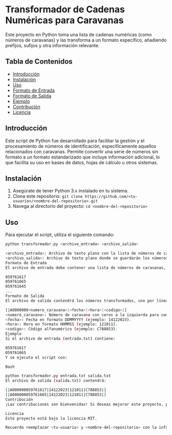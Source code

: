 # Transformador de Cadenas Numéricas para Caravanas

Este proyecto en Python toma una lista de cadenas numéricas (como números de caravanas) y las transforma a un formato específico, añadiendo prefijos, sufijos y otra información relevante.

## Tabla de Contenidos

*   [Introducción](#introducción)
*   [Instalación](#instalación)
*   [Uso](#uso)
*   [Formato de Entrada](#formato-de-entrada)
*   [Formato de Salida](#formato-de-salida)
*   [Ejemplo](#ejemplo)
*   [Contribución](#contribución)
*   [Licencia](#licencia)

## Introducción

Este script de Python fue desarrollado para facilitar la gestión y el procesamiento de números de identificación, específicamente aquellos relacionados con caravanas. Permite convertir una serie de números sin formato a un formato estandarizado que incluye información adicional, lo que facilita su uso en bases de datos, hojas de cálculo u otros sistemas.

## Instalación

1.  Asegúrate de tener Python 3.x instalado en tu sistema.
2.  Clona este repositorio: `git clone https://github.com/<tu-usuario>/<nombre-del-repositorio>.git`
3.  Navega al directorio del proyecto: `cd <nombre-del-repositorio>`

## Uso

Para ejecutar el script, utiliza el siguiente comando:

```bash
python transformador.py <archivo_entrada> <archivo_salida>

<archivo_entrada>: Archivo de texto plano con la lista de números de caravanas sin formato, uno por línea.
<archivo_salida>: Archivo de texto plano donde se guardarán los números transformados.
Formato de Entrada
El archivo de entrada debe contener una lista de números de caravanas, uno por línea. Por ejemplo:

059761617
059761665
059761645
...
Formato de Salida
El archivo de salida contendrá los números transformados, uno por línea, en el siguiente formato:

[|A0000000<numero_caravana>|<fecha>|<hora>|<codigo>|]
<numero_caravana>: Número de caravana con ceros a la izquierda para completar 9 dígitos.
<fecha>: Fecha en formato DDMMYYYY (ejemplo: 14122023).
<hora>: Hora en formato HHMMSS (ejemplo: 121011).
<codigo>: Código alfanumérico (ejemplo: C788853).
Ejemplo
Si el archivo de entrada (entrada.txt) contiene:

059761617
059761665
Y se ejecuta el script con:

Bash

python transformador.py entrada.txt salida.txt
El archivo de salida (salida.txt) contendrá:

[|A000000059761617|14122023|121011|C788853|]
[|A000000059761665|14122023|121011|C788853|]
Contribución
¡Las contribuciones son bienvenidas! Si deseas mejorar este proyecto, por favor, abre un "issue" o envía un "pull request" en GitHub.

Licencia
Este proyecto está bajo la licencia MIT.

Recuerda reemplazar <tu-usuario> y <nombre-del-repositorio> con la información correcta. ¡Espero que esto te sea útil!